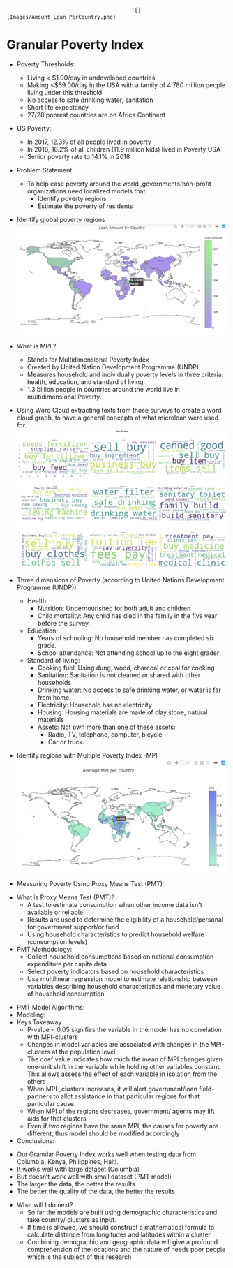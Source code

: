 
                                            ![](Images/Amount_Loan_PerCountry.png)



# Granular Poverty Index
* Poverty Thresholds:
  - Living < $1.90/day in undeveloped countries
  - Making <$69.00/day in the USA with a family of 4
780 million people living under this threshold
  - No access to safe drinking water, sanitation
  - Short life expectancy
  - 27/28 poorest countries are on Africa Continent
* US Poverty:
  - In 2017, 12.3% of all people lived in poverty
  - In 2018, 16.2% of all children (11.9 million kids) lived in Poverty USA
  - Senior poverty rate to 14.1%  in 2018
* Problem Statement:
  - To help ease poverty around the world ,governments/non-profit organizations need localized models that:
      + Identify poverty regions
      + Estimate the poverty of residents
 * Identify global poverty regions
 ![](Images/Amount_Loan_PerCountry.png)
* What is MPI ? 
  - Stands for Multidimensional Poverty Index
  - Created by United Nation Development Programme (UNDP)
  - Measures household and individually poverty levels in three criteria: health, education, and standard of living.
  - 1.3 billion people in countries around the world live in multidimensional Poverty.
* Using Word Cloud extracting texts from those surveys to create a word cloud graph, to have a general concepts of what microloan were used for.
  ![](Images/Loan_Used.png)
* Three dimensions of Poverty (according to United Nations Development Programme (UNDP))
  - Health: 
      + Nutrition: Undernourished for both adult and children
      + Child mortality: Any child has died in the family in the five year before the survey.
  - Education: 
      + Years of schooling: No household member has completed six grade.
      + School attendance: Not attending school up to the eight grader
  - Standard of living:
      + Cooking fuel: Using dung, wood, charcoal or coal for cooking
      + Sanitation:  Sanitation  is not cleaned or shared with other households
      + Drinking water:  No access to safe drinking water, or water is far from home.
      + Electricity: Household has no electricity
      + Housing: Housing materials are made of clay,stone, natural materials
      + Assets: Not own more than one of these assets:
        - Radio, TV, telephone, computer, bicycle
        - Car or truck.
* Identify regions with Multiple Poverty Index -MPI
  ![](Images/Average_MPI_perCountry.png)
 
* Measuring Poverty Using Proxy Means Test (PMT):
 - What is Proxy Means Test (PMT)?
    - A test to estimate consumption when other income data isn't available or reliable. 
    - Results are used to determine the eligibility of a household/personal for government support/or fund
    - Using household characteristics to predict household welfare (consumption levels)
- PMT Methodology:
    - Collect household consumptions based on national consumption expenditure per capita data
    - Select poverty indicators based on household characteristics
    - Use multilinear regression model to estimate relationship between variables describing household characteristics and monetary value of household consumption
* PMT Model Algorithms:
* Modeling:
* Keys Takeaway
    - P-value < 0.05 signifies the variable in the model has no correlation with MPI-clusters
    - Changes in model variables are associated with changes in the MPI-clusters at the population level
    - The coef value indicates how much the mean of MPI changes given one-unit shift in the variable while holding other variables constant. This allows assess the effect of each variable in isolation from the others
    - When MPI _clusters increases, it will alert government/loan field-partners to allot assistance in that particular regions for that particular cause.
    - When MPI of the regions decreases,  government/ agents may lift aids for that clusters
    - Even if two regions have the same MPI, the causes for poverty are different, thus model should be modified accordingly
* Conclusions:
 - Our Granular Poverty Index works well when testing data from Columbia, Kenya, Philippines, Haiti.
 - It works well with large dataset (Columbia)
 - But doesn’t work well with small dataset (PMT model)
 - The larger the data, the better the results
 - The better the quality of the data, the better the results
* What will I do next?
    - So far the models are built using demographic characteristics and take country/ clusters as input.
    - If time is allowed, we should construct a mathematical formula to calculate distance from longitudes and latitudes within a cluster
    - Combining  demographic and geographic data will give a profound comprehension  of the locations and the nature of needs poor people which is the subject of this research



  






